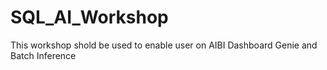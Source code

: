 # SQL_AI_Workshop
This workshop shold be used to enable user on AIBI Dashboard Genie and Batch Inference
